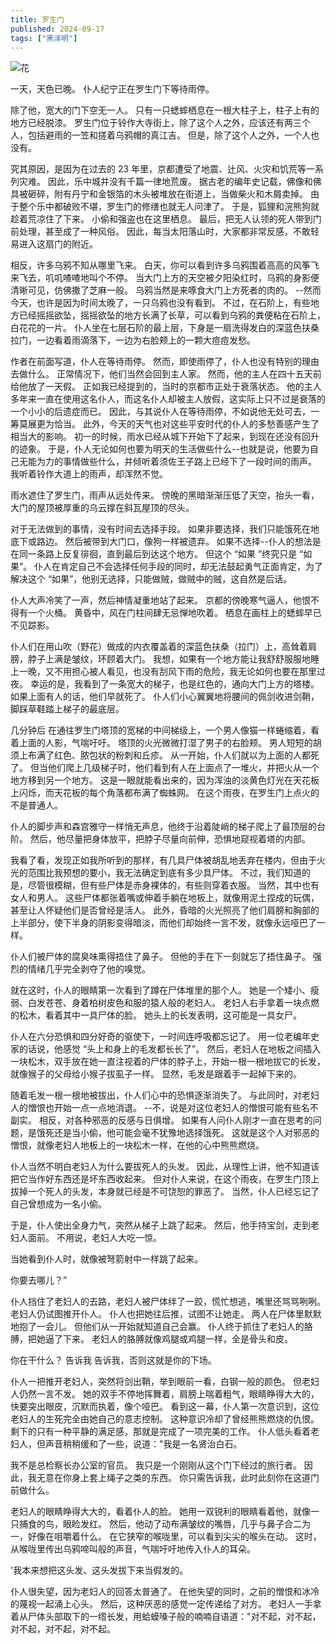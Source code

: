 ```yaml
---
title: 罗生门
published: 2024-09-17
tags: ["黑泽明"]
---
```


![花](https://image.radishzz.cc/image/gallery/03.webp)

一天，天色已晚。 仆人纪宁正在罗生门下等待雨停。

除了他，宽大的门下空无一人。 只有一只蟋蟀栖息在一根大柱子上，柱子上有的地方已经脱漆。 罗生门位于铃作大寺街上，除了这个人之外，应该还有两三个人，包括避雨的一笠和搓着乌鸦帽的真江吉。 但是，除了这个人之外，一个人也没有。

究其原因，是因为在过去的 23 年里，京都遭受了地震、辻风、火灾和饥荒等一系列灾难。 因此，乐中城并没有千篇一律地荒废。 据古老的编年史记载，佛像和佛具被砸碎，附有丹宁和金银箔的木头被堆放在街道上，当做柴火和木屑卖掉。 由于整个乐中都破败不堪，罗生门的修缮也就无人问津了。 于是，狐狸和浣熊狗就趁着荒凉住了下来。 小偷和强盗也在这里栖息。 最后，把无人认领的死人带到门前处理，甚至成了一种风俗。 因此，每当太阳落山时，大家都非常反感，不敢轻易进入这扇门的附近。

相反，许多乌鸦不知从哪里飞来。 白天，你可以看到许多乌鸦围着高高的风筝飞来飞去，叽叽喳喳地叫个不停。 当大门上方的天空被夕阳染红时，乌鸦的身影便清晰可见，仿佛撒了芝麻一般。 乌鸦当然是来啄食大门上方死者的肉的。 --然而今天，也许是因为时间太晚了，一只乌鸦也没有看到。 不过，在石阶上，有些地方已经摇摇欲坠，摇摇欲坠的地方长满了长草，可以看到乌鸦的粪便粘在石阶上，白花花的一片。 仆人坐在七层石阶的最上层，下身是一扇洗得发白的深蓝色扶桑拉门，一边看着雨滴落下，一边为右脸颊上的一颗大痘痘发愁。

作者在前面写道，仆人在等待雨停。 然而，即使雨停了，仆人也没有特别的理由去做什么。 正常情况下，他们当然会回到主人家。 然而，他的主人在四十五天前给他放了一天假。 正如我已经提到的，当时的京都市正处于衰落状态。 他的主人多年来一直在使用这名仆人，而这名仆人却被主人放假，这实际上只不过是衰落的一个小小的后遗症而已。 因此，与其说仆人在等待雨停，不如说他无处可去，一筹莫展更为恰当。 此外，今天的天气也对这些平安时代的仆人的多愁善感产生了相当大的影响。 初一的时候，雨水已经从城下开始下了起来，到现在还没有回升的迹象。 于是，仆人无论如何也要为明天的生活做些什么--也就是说，他要为自己无能为力的事情做些什么，并倾听着须佐王子路上已经下了一段时间的雨声。 我听着铃作大道上的雨声，却浑然不觉。

雨水遮住了罗生门，雨声从远处传来。 傍晚的黑暗渐渐压低了天空，抬头一看，大门的屋顶被厚重的乌云撑在斜瓦屋顶的尽头。

对于无法做到的事情，没有时间去选择手段。 如果非要选择，我们只能饿死在地底下或路边。 然后被带到大门口，像狗一样被遗弃。 如果不选择--仆人的想法是在同一条路上反复徘徊，直到最后到达这个地方。 但这个 “如果 ”终究只是 “如果”。 仆人在肯定自己不会选择任何手段的同时，却无法鼓起勇气正面肯定，为了解决这个 “如果”，他别无选择，只能做贼，做贼中的贼，这自然是后话。

仆人大声冷笑了一声，然后神情凝重地站了起来。 京都的傍晚寒气逼人，他恨不得有一个火桶。 黄昏中，风在门柱间肆无忌惮地吹着。 栖息在画柱上的蟋蟀早已不见踪影。

仆人们在用山吹（野花）做成的内衣覆盖着的深蓝色扶桑（拉门）上，高耸着肩膀，脖子上满是皱纹，环顾着大门。 我想，如果有一个地方能让我舒舒服服地睡上一晚，又不用担心被人看见，也没有刮风下雨的危险，我无论如何也要在那里过夜。 幸运的是，我看到了一条宽大的梯子，也是红色的，通向大门上方的塔楼。 如果上面有人的话，他们早就死了。 仆人们小心翼翼地将腰间的佩剑收进剑鞘，脚踩草鞋踏上梯子的最底层。

几分钟后 在通往罗生门塔顶的宽梯的中间梯级上，一个男人像猫一样蜷缩着，看着上面的人影，气喘吁吁。 塔顶的火光微微打湿了男子的右脸颊。 男人短短的胡须上布满了红色、脓包状的粉刺和丘疹。 从一开始，仆人们就以为上面的人都死了。 但当他们爬上几级梯子时，他们看到有人在上面点了一堆火，并把火从一个地方移到另一个地方。 这是一眼就能看出来的，因为浑浊的淡黄色灯光在天花板上闪烁，而天花板的每个角落都布满了蜘蛛网。 在这个雨夜，在罗生门上点火的不是普通人。

仆人的脚步声和森宫雅守一样悄无声息，他终于沿着陡峭的梯子爬上了最顶层的台阶。 然后，他尽量把身体放平，把脖子尽量向前伸，恐惧地窥视着塔的内部。

我看了看，发现正如我所听到的那样，有几具尸体被胡乱地丢弃在楼内，但由于火光的范围比我预想的要小，我无法确定到底有多少具尸体。 不过，我们知道的是，尽管很模糊，但有些尸体是赤身裸体的，有些则穿着衣服。 当然，其中也有女人和男人。 这些尸体都张着嘴或伸着手躺在地板上，就像用泥土捏成的玩偶，甚至让人怀疑他们是否曾经是活人。 此外，昏暗的火光照亮了他们肩膀和胸部的上半部分，使下半身的阴影变得暗淡，而他们却始终一言不发，就像永远哑巴了一样。

仆人们被尸体的腐臭味熏得捂住了鼻子。 但他的手在下一刻就忘了捂住鼻子。 强烈的情绪几乎完全剥夺了他的嗅觉。

就在这时，仆人的眼睛第一次看到了蹲在尸体堆里的那个人。 她是一个矮小、瘦弱、白发苍苍、身着柏树皮色和服的猿人般的老妇人。 老妇人右手拿着一块点燃的松木，看着其中一具尸体的脸。 她头上的长发表明，这可能是一具女尸。

仆人在六分恐惧和四分好奇的驱使下，一时间连呼吸都忘记了。 用一位老编年史家的话说，他感觉 “头上和身上的毛发都长长了”。 然后，老妇人在地板之间插入一块松木，双手放在她一直注视着的尸体的脖子上，开始一根一根地拔它的长发，就像猴子的父母给小猴子拔虱子一样。 显然，毛发是跟着手一起掉下来的。

随着毛发一根一根地被拔出，仆人们心中的恐惧逐渐消失了。 与此同时，对老妇人的憎恨也开始一点一点地消退。 --不，说是对这位老妇人的憎恨可能有些名不副实。 相反，对各种邪恶的反感与日俱增。 如果有人问仆人刚才一直在思考的问题，是饿死还是当小偷，他可能会毫不犹豫地选择饿死。 这就是这个人对邪恶的憎恨，就像老妇人地板上的一块松木一样，在他的心中熊熊燃烧。

仆人当然不明白老妇人为什么要拔死人的头发。 因此，从理性上讲，他不知道该把它当作好东西还是坏东西收起来。 但对仆人来说，在这个雨夜，在罗生门顶上拔掉一个死人的头发，本身就已经是不可饶恕的罪恶了。 当然，仆人已经忘记了自己曾想成为一名小偷。

于是，仆人使出全身力气，突然从梯子上跳了起来。 然后，他手持宝剑，走到老妇人面前。 不用说，老妇人大吃一惊。

当她看到仆人时，就像被弩箭射中一样跳了起来。

你要去哪儿？”

仆人挡住了老妇人的去路，老妇人被尸体绊了一跤，慌忙想逃，嘴里还骂骂咧咧。 老妇人仍试图推开仆人。 仆人也把她往后推，试图不让她走。 两人在尸体里默默地抱了一会儿。 但他们从一开始就知道自己会赢。 仆人终于抓住了老妇人的胳膊，把她逼了下来。 老妇人的胳膊就像鸡腿或鸡腿一样，全是骨头和皮。

你在干什么？ 告诉我 告诉我，否则这就是你的下场。

仆人一把推开老妇人，突然将剑出鞘，举到眼前一看，白钢一般的颜色。 但老妇人仍然一言不发。 她的双手不停地挥舞着，肩膀上喘着粗气，眼睛睁得大大的，快要突出眼皮，沉默而执着，像个哑巴。 看到这一幕，仆人第一次意识到，这位老妇人的生死完全由她自己的意志控制。 这种意识冷却了曾经熊熊燃烧的仇恨。 剩下的只有一种平静的满足感，那就是完成了一项完美的工作。 仆人低头看着老妇人，但声音稍稍缓和了一些，说道："我是一名贤治白石。

我不是总检察长办公室的官员。 我只是一个刚刚从这个门下经过的旅行者。 因此，我无意在你身上套上绳子之类的东西。 你只需告诉我，此时此刻你在这道门前做什么。

老妇人的眼睛睁得大大的，看着仆人的脸。 她用一双锐利的眼睛看着他，就像一只捕食的鸟，眼睑发红。 然后，他动了动布满皱纹的嘴唇，几乎与鼻子合二为一，好像在咀嚼着什么。 在它狭窄的喉咙里，可以看到尖尖的喉头在动。 这时，从喉咙里传出乌鸦啼叫般的声音，气喘吁吁地传入仆人的耳朵。

'我本来想把这头发、这头发拔下来当假发的。

仆人很失望，因为老妇人的回答太普通了。 在他失望的同时，之前的憎恨和冰冷的蔑视一起涌上心头。 然后，这种厌恶的感觉一定传递给了对方。 老妇人一手拿着从尸体头部取下的一绺长发，用蛤蟆嗓子般的喃喃自语道："对不起，对不起，对不起，对不起，对不起。

